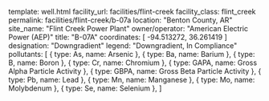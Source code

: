 template: well.html
facility_url: facilities/flint-creek
facility_class: flint_creek
permalink: facilities/flint-creek/b-07a
location: "Benton County, AR"
site_name: "Flint Creek Power Plant"
owner/operator: "American Electric Power (AEP)"
title: "B-07A"
coordinates: [
  -94.513272,
  36.261419
]
designation: "Downgradient"
legend: "Downgradient, In Compliance"
pollutants: [
  {
    type: As,
    name: Arsenic
  },
  {
    type: Ba,
    name: Barium
  },
  {
    type: B,
    name: Boron
  },
  {
    type: Cr,
    name: Chromium
  },
  {
    type: GAPA,
    name: Gross Alpha Particle Activity
  },
  {
    type: GBPA,
    name: Gross Beta Particle Activity
  },
  {
    type: Pb,
    name: Lead
  },
  {
    type: Mn,
    name: Manganese
  },
  {
    type: Mo,
    name: Molybdenum
  },
  {
    type: Se,
    name: Selenium
  },
]